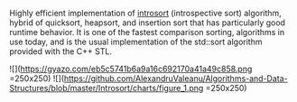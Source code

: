 Highly efficient implementation of [introsort](https://en.wikipedia.org/wiki/Introsort) (introspective sort) algorithm, hybrid of quicksort, heapsort, and insertion sort that has particularly good runtime behavior.  It is one of the fastest comparison sorting, algorithms in use today, and is the usual implementation of the std::sort algorithm provided with the C++ STL.

![](https://gyazo.com/eb5c5741b6a9a16c692170a41a49c858.png =250x250)
![](https://github.com/AlexandruValeanu/Algorithms-and-Data-Structures/blob/master/Introsort/charts/figure_1.png =250x250)
